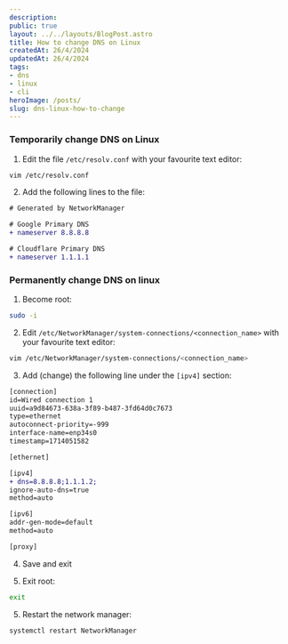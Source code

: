 ```yaml
---
description:
public: true
layout: ../../layouts/BlogPost.astro
title: How to change DNS on Linux
createdAt: 26/4/2024
updatedAt: 26/4/2024
tags:
- dns
- linux
- cli
heroImage: /posts/
slug: dns-linux-how-to-change
---
```


### Temporarily change DNS on Linux

1. Edit the file `/etc/resolv.conf` with your favourite text editor:

```bash
vim /etc/resolv.conf
```

2. Add the following lines to the file:

```diff
# Generated by NetworkManager

# Google Primary DNS
+ nameserver 8.8.8.8 

# Cloudflare Primary DNS
+ nameserver 1.1.1.1 
```

### Permanently change DNS on linux

1. Become root:

```bash
sudo -i
```

2. Edit `/etc/NetworkManager/system-connections/<connection_name>` with your favourite text editor:

```bash
vim /etc/NetworkManager/system-connections/<connection_name>
```

3. Add (change) the following line under the `[ipv4]` section:

```diff
[connection]
id=Wired connection 1
uuid=a9d84673-638a-3f89-b487-3fd64d0c7673
type=ethernet
autoconnect-priority=-999
interface-name=enp34s0
timestamp=1714051582

[ethernet]

[ipv4]
+ dns=8.8.8.8;1.1.1.2;
ignore-auto-dns=true
method=auto

[ipv6]
addr-gen-mode=default
method=auto

[proxy]
```

4. Save and exit

5. Exit root:

```bash
exit
```

5. Restart the network manager:

```bash
systemctl restart NetworkManager
```
